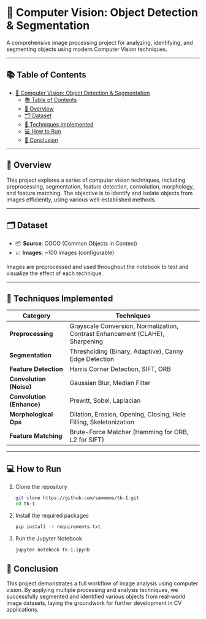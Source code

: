 # 🧠 Computer Vision: Object Detection & Segmentation

A comprehensive image processing project for analyzing, identifying, and segmenting objects using modern Computer Vision techniques.

---

## 📚 Table of Contents

- [🧠 Computer Vision: Object Detection \& Segmentation](#-computer-vision-object-detection--segmentation)
  - [📚 Table of Contents](#-table-of-contents)
  - [📌 Overview](#-overview)
  - [🗂️ Dataset](#️-dataset)
  - [🧪 Techniques Implemented](#-techniques-implemented)
  - [💻 How to Run](#-how-to-run)
  - [📍 Conclusion](#-conclusion)

---

## 📌 Overview

This project explores a series of computer vision techniques, including preprocessing, segmentation, feature detection, convolution, morphology, and feature matching. The objective is to identify and isolate objects from images efficiently, using various well-established methods.

---

## 🗂️ Dataset

- 📦 **Source**: COCO (Common Objects in Context)
- 📈 **Images**: ~100 images (configurable)

Images are preprocessed and used throughout the notebook to test and visualize the effect of each technique.

---

## 🧪 Techniques Implemented

| **Category**              | **Techniques**                                                                |
| ------------------------- | ----------------------------------------------------------------------------- |
| **Preprocessing**         | Grayscale Conversion, Normalization, Contrast Enhancement (CLAHE), Sharpening |
| **Segmentation**          | Thresholding (Binary, Adaptive), Canny Edge Detection                         |
| **Feature Detection**     | Harris Corner Detection, SIFT, ORB                                            |
| **Convolution (Noise)**   | Gaussian Blur, Median Filter                                                  |
| **Convolution (Enhance)** | Prewitt, Sobel, Laplacian                                                     |
| **Morphological Ops**     | Dilation, Erosion, Opening, Closing, Hole Filling, Skeletonization            |
| **Feature Matching**      | Brute-Force Matcher (Hamming for ORB, L2 for SIFT)                            |

---

## 💻 How to Run

1. Clone the repository
   ```bash
   git clone https://github.com/sammmms/tk-1.git
   cd tk-1
   ```
2. Install the required packages
   ```bash
   pip install -r requirements.txt
   ```
3. Run the Jupyter Notebook
   ```bash
   jupyter notebook tk-1.ipynb
   ```

## 📍 Conclusion

This project demonstrates a full workflow of image analysis using computer vision. By applying multiple processing and analysis techniques, we successfully segmented and identified various objects from real-world image datasets, laying the groundwork for further development in CV applications.
